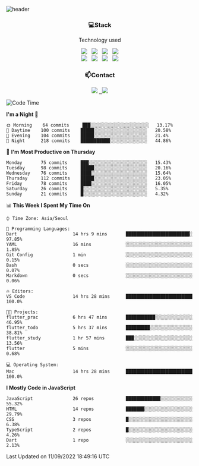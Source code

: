 ![header](https://capsule-render.vercel.app/api?type=waving&color=gradient&height=200&text=Che-ri&fontAlign=70&fontAlignY=40&animation=twinkling)

<h3 align="center">💻Stack</h3>
<p align="center">Technology used</p>
<div align="center"><img src="https://img.shields.io/badge/HTML5-e74c3c?style=flat-square&logo=HTML5&logoColor=white"></img> &nbsp <img src="https://img.shields.io/badge/CSS3-0A84FF?style=flat-square&logo=CSS3&logoColor=white"></img> &nbsp <img src="https://img.shields.io/badge/tailwind%2Dcss-06B6D4?style=flat-square&logo=tailwindcss&logoColor=white"/></a> &nbsp <img src="https://img.shields.io/badge/styled%2Dcomponents-DB7093?style=flat-square&logo=styled%2Dcomponents&logoColor=white"/></a>
<br><img src="https://img.shields.io/badge/JavaScript-FFCD11?style=flat-square&logo=JavaScript&logoColor=white"></img> &nbsp <img src="https://img.shields.io/badge/React-00BCF6?style=flat-square&logo=React&logoColor=white"></img> &nbsp <img src="https://img.shields.io/badge/Redux-764ABC?style=flat-square&logo=Redux&logoColor=white"/> &nbsp <img src="https://img.shields.io/badge/Zustand-582D3E?style=flat-square&logo=Zustand&logoColor=white"/></a></div> 

<h3 align="center">📫Contact</h3>
<div align="center"><a href="https://cheri.tistory.com/"><img src="https://img.shields.io/badge/Cheri-AD29B6?style=flat-square&logo=Tidal&logoColor=white"/></a> <a href="rnjs1135@gmail.com"> &nbsp <img src="https://img.shields.io/badge/Gmail-EA4335?style=flat-square&logo=Gmail&logoColor=white"/></a></div>

<!--START_SECTION:waka-->
![Code Time](http://img.shields.io/badge/Code%20Time-1%2C559%20hrs%2025%20mins-blue)

**I'm a Night 🦉** 

```text
🌞 Morning    64 commits     ███░░░░░░░░░░░░░░░░░░░░░░   13.17% 
🌆 Daytime    100 commits    █████░░░░░░░░░░░░░░░░░░░░   20.58% 
🌃 Evening    104 commits    █████░░░░░░░░░░░░░░░░░░░░   21.4% 
🌙 Night      218 commits    ███████████░░░░░░░░░░░░░░   44.86%

```
📅 **I'm Most Productive on Thursday** 

```text
Monday       75 commits     ███░░░░░░░░░░░░░░░░░░░░░░   15.43% 
Tuesday      98 commits     █████░░░░░░░░░░░░░░░░░░░░   20.16% 
Wednesday    76 commits     ████░░░░░░░░░░░░░░░░░░░░░   15.64% 
Thursday     112 commits    █████░░░░░░░░░░░░░░░░░░░░   23.05% 
Friday       78 commits     ████░░░░░░░░░░░░░░░░░░░░░   16.05% 
Saturday     26 commits     █░░░░░░░░░░░░░░░░░░░░░░░░   5.35% 
Sunday       21 commits     █░░░░░░░░░░░░░░░░░░░░░░░░   4.32%

```


📊 **This Week I Spent My Time On** 

```text
⌚︎ Time Zone: Asia/Seoul

💬 Programming Languages: 
Dart                     14 hrs 9 mins       ████████████████████████░   97.85% 
YAML                     16 mins             ░░░░░░░░░░░░░░░░░░░░░░░░░   1.85% 
Git Config               1 min               ░░░░░░░░░░░░░░░░░░░░░░░░░   0.15% 
Bash                     0 secs              ░░░░░░░░░░░░░░░░░░░░░░░░░   0.07% 
Markdown                 0 secs              ░░░░░░░░░░░░░░░░░░░░░░░░░   0.06%

🔥 Editors: 
VS Code                  14 hrs 28 mins      █████████████████████████   100.0%

🐱‍💻 Projects: 
flutter_prac             6 hrs 47 mins       ███████████░░░░░░░░░░░░░░   46.95% 
flutter_todo             5 hrs 37 mins       █████████░░░░░░░░░░░░░░░░   38.81% 
flutter_study            1 hr 57 mins        ███░░░░░░░░░░░░░░░░░░░░░░   13.56% 
flutter                  5 mins              ░░░░░░░░░░░░░░░░░░░░░░░░░   0.68%

💻 Operating System: 
Mac                      14 hrs 28 mins      █████████████████████████   100.0%

```

**I Mostly Code in JavaScript** 

```text
JavaScript               26 repos            █████████████░░░░░░░░░░░░   55.32% 
HTML                     14 repos            ███████░░░░░░░░░░░░░░░░░░   29.79% 
CSS                      3 repos             █░░░░░░░░░░░░░░░░░░░░░░░░   6.38% 
TypeScript               2 repos             █░░░░░░░░░░░░░░░░░░░░░░░░   4.26% 
Dart                     1 repo              ░░░░░░░░░░░░░░░░░░░░░░░░░   2.13%

```



 Last Updated on 11/09/2022 18:49:16 UTC
<!--END_SECTION:waka-->
